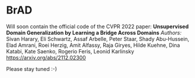 # BrAD
Will soon contain the official code of the CVPR 2022 paper:
**Unsupervised Domain Generalization by Learning a Bridge Across Domains**
*Authors:* Sivan Harary, Eli Schwartz, Assaf Arbelle, Peter Staar, Shady Abu-Hussein, Elad Amrani, Roei Herzig, Amit Alfassy, Raja Giryes, Hilde Kuehne, Dina Katabi, Kate Saenko, Rogerio Feris, Leonid Karlinsky
https://arxiv.org/abs/2112.02300

Please stay tuned :-)
